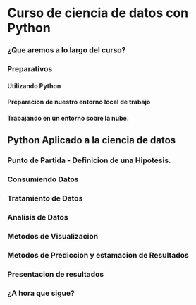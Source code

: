 # Curso de ciencia de datos con Python

### ¿Que aremos a lo largo del curso?

### Preparativos

#### Utilizando Python

#### Preparacion de nuestro entorno local de trabajo

#### Trabajando en un entorno sobre la nube.

## Python Aplicado a la ciencia de datos

### Punto de Partida - Definicion de una Hipotesis.

### Consumiendo Datos

### Tratamiento de Datos

### Analisis de Datos

### Metodos de Visualizacion

### Metodos de Prediccion y estamacion de Resultados

### Presentacion de resultados

### ¿A hora que sigue?
